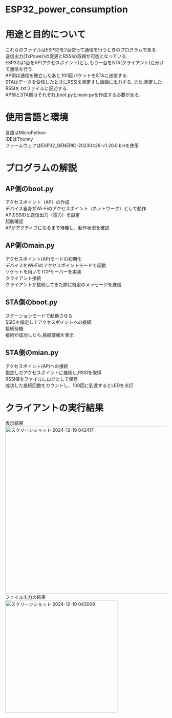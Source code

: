 # ESP32_power_consumption
# 用途と目的について
これらのファイルはESP32を2台使って通信を行うときのプログラムである.  
送信出力(TxPower)の変更とRSSIの取得が可能となっている.  
ESP32は1台をAP(アクセスポイント)とし,もう一台をSTA(クライアント)に分けて通信を行う.  
AP側は通信を確立したあと,100回パケットをSTAに送信する.  
STAはデータを受信したときにRSSIを測定すし画面に出力する. また,測定したRSSIを.txtファイルに記述する.  
AP側とSTA側はそれぞれ,boot.pyとmain.pyを作成する必要がある.  
# 使用言語と環境
言語はMicroPython  
IDEはThonny  
ファームウェアはESP32_GENERIC-20230426-v1.20.0.binを使用  
# プログラムの解説

## AP側のboot.py  
アクセスポイント（AP）の作成  
デバイス自身がWi-Fiのアクセスポイント（ネットワーク）として動作  
APのSSIDと送信出力（電力）を設定  
起動確認  
APがアクティブになるまで待機し、動作状況を確認  

## AP側のmain.py  
アクセスポイント(AP)モードの初期化  
デバイスをWi-Fiのアクセスポイントモードで起動  
ソケットを用いてTCPサーバーを実装  
クライアント接続  
クライアントが接続してきた際に特定のメッセージを送信  

## STA側のboot.py  
ステーションモードで起動させる  
SSIDを指定してアクセスポイントへの接続  
接続待機  
接続が成功したら,接続情報を表示  

## STA側のmian.py  
アクセスポイント(AP)への接続  
指定したアクセスポイントに接続し,RSSIを取得  
RSSI値をファイルにログとして保存  
成功した接続回数をカウントし、100回に到達するとLEDを点灯  

# クライアントの実行結果   
表示結果  
<img width="522" alt="スクリーンショット 2024-12-19 042417" src="https://github.com/user-attachments/assets/29e3ceab-f9f9-41da-8100-77b22dfc96b7" />  
ファイル出力の結果  
<img width="350" alt="スクリーンショット 2024-12-19 043009" src="https://github.com/user-attachments/assets/35b5a421-f215-4aab-9895-73e9492fe4c0" />  




